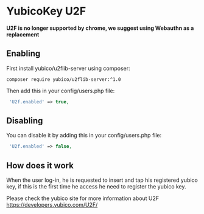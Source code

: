 YubicoKey U2F
=============

**U2F is no longer supported by chrome, we suggest using Webauthn as a replacement**

Enabling
--------

First install yubico/u2flib-server using composer:

```
composer require yubico/u2flib-server:^1.0
```

Then add this in your config/users.php file:

```php
 'U2f.enabled' => true,
```

Disabling
---------
You can disable it by adding this in your config/users.php file:

```php
 'U2f.enabled' => false,
```

How does it work
----------------
When the user log-in, he is requested to insert and tap his registered yubico key,
if this is the first time he access he need to register the yubico key.

Please check the yubico site for more information about U2F
https://developers.yubico.com/U2F/
